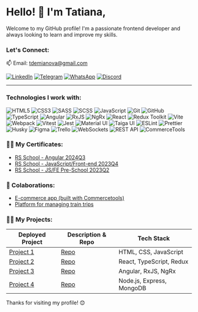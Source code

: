 # Hello! 👋 I'm Tatiana, 

Welcome to my GitHub profile! I'm a passionate frontend developer and always looking to learn and improve my skills.

### Let's Connect:

📫 Email: [tdemianova@gmail.com](mailto:tdemianova@gmail.com)

[![LinkedIn](https://img.shields.io/badge/-LinkedIn-0A66C2?style=for-the-badge&logo=linkedin&logoColor=white)](https://www.linkedin.com/in/tatiana-demianova-67a770184)
[![Telegram](https://img.shields.io/badge/-Telegram-2CA5E0?style=for-the-badge&logo=telegram&logoColor=white)](https://t.me/tatidem)
[![WhatsApp](https://img.shields.io/badge/-WhatsApp-25D366?style=for-the-badge&logo=whatsapp&logoColor=white)](https://wa.me/79062482217)
[![Discord](https://img.shields.io/badge/-Discord-5865F2?style=for-the-badge&logo=discord&logoColor=white)](https://discordapp.com/users/tatidem)

---
### Technologies I work with:

![HTML5](https://img.shields.io/badge/-HTML5-E34F26?style=for-the-badge&logo=html5&logoColor=white)
![CSS3](https://img.shields.io/badge/-CSS3-1572B6?style=for-the-badge&logo=css3)
![SASS](https://img.shields.io/badge/-SASS-CC6699?style=for-the-badge&logo=sass&logoColor=white)
![SCSS](https://img.shields.io/badge/-SCSS-CC6699?style=for-the-badge&logo=sass&logoColor=white)
![JavaScript](https://img.shields.io/badge/-JavaScript-F7DF1E?style=for-the-badge&logo=javascript&logoColor=black)
![Git](https://img.shields.io/badge/-Git-F05032?style=for-the-badge&logo=git&logoColor=white)
![GitHub](https://img.shields.io/badge/-GitHub-181717?style=for-the-badge&logo=github)
![TypeScript](https://img.shields.io/badge/-TypeScript-007ACC?style=for-the-badge&logo=typescript&logoColor=white)
![Angular](https://img.shields.io/badge/-Angular-DD0031?style=for-the-badge&logo=angular&logoColor=white)
![RxJS](https://img.shields.io/badge/-RxJS-B7178C?style=for-the-badge&logo=reactivex&logoColor=white)
![NgRx](https://img.shields.io/badge/-NgRx-DD0031?style=for-the-badge&logo=ngrx&logoColor=white)
![React](https://img.shields.io/badge/-React-61DAFB?style=for-the-badge&logo=react&logoColor=black)
![Redux Toolkit](https://img.shields.io/badge/-Redux--Toolkit-764ABC?style=for-the-badge&logo=redux&logoColor=white)
![Vite](https://img.shields.io/badge/-Vite-646CFF?style=for-the-badge&logo=vite&logoColor=white)
![Webpack](https://img.shields.io/badge/-Webpack-8DD6F9?style=for-the-badge&logo=webpack&logoColor=black)
![Vitest](https://img.shields.io/badge/-Vitest-6E9F18?style=for-the-badge&logo=vitest&logoColor=white)
![Jest](https://img.shields.io/badge/-Jest-C21325?style=for-the-badge&logo=jest&logoColor=white)
![Material UI](https://img.shields.io/badge/-Material--UI-0081CB?style=for-the-badge&logo=mui&logoColor=white)
![Taiga UI](https://img.shields.io/badge/-Taiga--UI-49A9DF?style=for-the-badge&logo=taiga-ui&logoColor=white)
![ESLint](https://img.shields.io/badge/-ESLint-4B32C3?style=for-the-badge&logo=eslint&logoColor=white)
![Prettier](https://img.shields.io/badge/-Prettier-F7B93E?style=for-the-badge&logo=prettier&logoColor=black)
![Husky](https://img.shields.io/badge/-Husky-29A0DA?style=for-the-badge&logo=github&logoColor=white)
![Figma](https://img.shields.io/badge/-Figma-F24E1E?style=for-the-badge&logo=figma&logoColor=white)
![Trello](https://img.shields.io/badge/-Trello-0079BF?style=for-the-badge&logo=trello&logoColor=white)
![WebSockets](https://img.shields.io/badge/-WebSockets-010101?style=for-the-badge&logo=websockets&logoColor=white)
![REST API](https://img.shields.io/badge/-REST--API-0082C9?style=for-the-badge&logo=rest&logoColor=white)
![CommerceTools](https://img.shields.io/badge/-CommerceTools-048DDE?style=for-the-badge&logo=commercetools&logoColor=white)


### 👩‍🎓 My Certificates:

- [RS School - Angular 2024Q3](https://app.rs.school/certificate/zgbt01pr)
- [RS School - JavaScript/Front-end 2023Q4](https://app.rs.school/certificate/gxipsqe8)
- [RS School - JS/FE Pre-School 2023Q2](https://app.rs.school/certificate/1eytkzs6)

### 🤝 Colaborations:
- [E-commerce app (built with Commercetools)](https://web-wizards-store.netlify.app/)
- [Platform for managing train trips](https://a-a-a-train.netlify.app/)

### 👩‍💻 My Projects:

| Deployed Project                               | Description & Repo                                        | Tech Stack                          |
|------------------------------------------------|-----------------------------------------------------------|-------------------------------------|
| [Project 1](https://deployed-link1.com)        | [Repo](https://github.com/tatidem/project1) | HTML, CSS, JavaScript               |
| [Project 2](https://deployed-link2.com)        | [Repo](https://github.com/tatidem/project2) | React, TypeScript, Redux            |
| [Project 3](https://deployed-link3.com)        | [Repo](https://github.com/tatidem/project3) | Angular, RxJS, NgRx                 |
| [Project 4](https://deployed-link4.com)        | [Repo](https://github.com/tatidem/project4) | Node.js, Express, MongoDB           |



Thanks for visiting my profile! 😊

